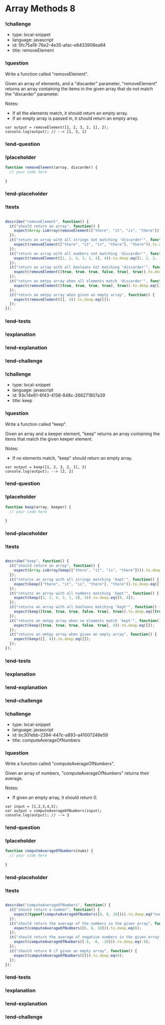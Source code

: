 # Array Methods 8

### !challenge

* type: local-snippet
* language: javascript
* id: 5fc75a18-76e2-4e35-afac-e8433908ea84
* title: removeElement

### !question

Write a function called "removeElement".

Given an array of elements, and a "discarder" parameter, "removeElement" returns an array containing the items in the given array that do not match the "discarder" parameter.

Notes:
* If all the elements match, it should return an empty array.
* If an empty array is passed in, it should return an empty array.

```
var output = removeElement([1, 2, 3, 2, 1], 2);
console.log(output); // --> [1, 3, 1]
```

### !end-question

### !placeholder

```js
function removeElement(array, discarder) {
  // your code here
  
}
```

### !end-placeholder

### !tests

```js

describe("removeElement", function() {
  it("should return an array", function() {
    expect(Array.isArray(removeElement(["there", "it", "is", "there"]))).to.deep.eq(true);
  });
  it("return an array with all strings not matching 'discarder'", function() {
    expect(removeElement(["there", "it", "is", "there"], "there")).to.deep.eq(["it", "is"]);
  });
  it("return an array with all numbers not matching 'discarder'", function() {
    expect(removeElement([1, 2, 4, 3, 1, 4], 4)).to.deep.eq([1, 2, 3, 1]);
  });
  it("return an array with all booleans not matching 'discarder'", function() {
    expect(removeElement([true, true, true, false, true], true)).to.deep.eq([false]);
  });
  it("return an emtpy array when all elements match 'discarder'", function() {
    expect(removeElement([true, true, true, true], true)).to.deep.eq([]);
  });
  it("return an emtpy array when given an empty array", function() {
    expect(removeElement([], 4)).to.deep.eq([]);
  });
});


```

### !end-tests

### !explanation

### !end-explanation

### !end-challenge

### !challenge

* type: local-snippet
* language: javascript
* id: 93c14e61-6f43-4158-848c-268271807a39
* title: keep

### !question

Write a function called "keep".

Given an array and a keeper element, "keep" returns an array containing the items that match the given keeper element.

Notes:
* If no elements match, "keep" should return an empty array.

```
var output = keep([1, 2, 3, 2, 1], 2)
console.log(output); --> [2, 2]
```

### !end-question

### !placeholder

```js
function keep(array, keeper) {
  // your code here
  
}
```

### !end-placeholder

### !tests

```js

describe("keep", function() {
  it("should return an array", function() {
    expect(Array.isArray(keep(["there", "it", "is", "there"]))).to.deep.eq(true);
  });
  it("returns an array with all strings matching 'kept'", function() {
    expect(keep(["there", "it", "is", "there"], "there")).to.deep.eq(["there", "there"]);
  });
  it("returns an array with all numbers matching 'kept'", function() {
    expect(keep([1, 2, 4, 3, 1, 4], 4)).to.deep.eq([4, 4]);
  });
  it("returns an array with all booleans matching 'kept'", function() {
    expect(keep([true, true, true, false, true], true)).to.deep.eq([true, true, true, true]);
  });
  it("returns an emtpy array when no elements match 'kept'", function() {
    expect(keep([true, true, true, false, true], 4)).to.deep.eq([]);
  });
  it("returns an emtpy array when given an empty array", function() {
    expect(keep([], 4)).to.deep.eq([]);
  });
});

```

### !end-tests

### !explanation

### !end-explanation

### !end-challenge

### !challenge

* type: local-snippet
* language: javascript
* id: bc301ebb-2394-447c-a893-a41007246e59
* title: computeAverageOfNumbers

### !question

Write a function called "computeAverageOfNumbers".

Given an array of numbers, "computeAverageOfNumbers" returns their average.

Notes:
* If given an empty array, it should return 0.

```
var input = [1,2,3,4,5];
var output = computeAverageOfNumbers(input);
console.log(output); // --> 3
```

### !end-question

### !placeholder

```js
function computeAverageOfNumbers(nums) {
  // your code here
  
}
```

### !end-placeholder

### !tests

```js

describe("computeAverageOfNumbers", function() {
  it("should return a number", function() {
    expect(typeof(computeAverageOfNumbers([6, 8, 10]))).to.deep.eq("number");
  });
  it("should return the average of the numbers in the given array", function() {
    expect(computeAverageOfNumbers([6, 8, 10])).to.deep.eq(8);
  });
  it("should return the average of negative numbers in the given array", function() {
    expect(computeAverageOfNumbers([-6, -8, -10])).to.deep.eq(-8);
  });
  it("should return 0 if given an empty array", function() {
    expect(computeAverageOfNumbers([])).to.deep.eq(0);
  });
});


```

### !end-tests

### !explanation

### !end-explanation

### !end-challenge
